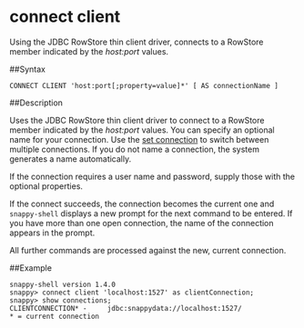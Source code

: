 # connect client

Using the JDBC RowStore thin client driver, connects to a RowStore member indicated by the *host:port* values.

##Syntax

``` pre
CONNECT CLIENT 'host:port[;property=value]*' [ AS connectionName ]
```

<a id="reference_85E77D6BF8C949D6BBAABE485FA02FF2__section_A5670CE37F4B40F8ADAC0FC8CA77B9E0"></a>
##Description

Uses the JDBC RowStore thin client driver to connect to a RowStore member indicated by the *host:port* values. You can specify an optional name for your connection. Use the <a href="set_connection.html#rtoolsijcomref39198" class="xref" title="Specifies which connection to make current when more than one connection is open.">set connection</a> to switch between multiple connections. If you do not name a connection, the system generates a name automatically.

If the connection requires a user name and password, supply those with the optional properties.

If the connect succeeds, the connection becomes the current one and `snappy-shell` displays a new prompt for the next command to be entered. If you have more than one open connection, the name of the connection appears in the prompt.

All further commands are processed against the new, current connection.

##Example

``` pre
snappy-shell version 1.4.0
snappy> connect client 'localhost:1527' as clientConnection;
snappy> show connections;
CLIENTCONNECTION* -     jdbc:snappydata://localhost:1527/
* = current connection
```


